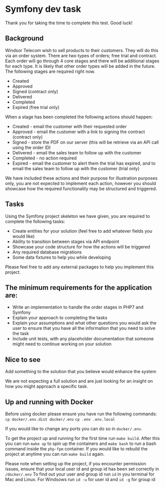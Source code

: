 # Symfony dev task

Thank you for taking the time to complete this test. Good luck!

## Background

Windsor Telecom wish to sell products to their customers. They will do this via an order system. There are two types of orders; free trial and contract. Each order will go
 through 4 core stages and there will be additional stages for each type. It is likely that other order types will be added in the future. The following stages are required right now.

- Created
- Approved
- Signed (contract only)
- Delivered
- Completed
- Expired (free trial only)

When a stage has been completed the following actions should happen:

- Created - email the customer with their requested order
- Approved - email the customer with a link to signing the contract (contract only)
- Signed - store the PDF on our server (this will be retrieve via an API call using the order ID)
- Delivered - email the sales team to follow up with the customer
- Completed - no action required
- Expired - email the customer to alert them the trial has expired, and to email the sales team to follow up with the customer (trial only)

We have included these actions and their purpose for illustration purposes only, you are not expected to implement each action, however you should showcase how the required functionality may be structured and triggered.

## Tasks

Using the Symfony project skeleton we have given, you are required to complete the following tasks:

- Create entities for your solution (feel free to add whatever fields you would like)
- Ability to transition between stages via API endpoint
- Showcase your code structure for how the actions will be triggered
- Any required database migrations
- Some data fixtures to help you while developing

Please feel free to add any external packages to help you implement this project.

## The minimum requirements for the application are:

- Write an implementation to handle the order stages in PHP7 and Symfony
- Explain your approach to completing the tasks
- Explain your assumptions and what other questions you would ask the user to ensure that you have all the information that you need to solve the task
- Include unit tests, with any placeholder documentation that someone might need to continue working on your solution

## Nice to see

Add something to the solution that you believe would enhance the system
 
We are not expecting a full solution and are just looking for an insight on how you might approach a specific task.

## Up and running with Docker

Before using docker please ensure you have run the following commands:
`cp docker/.env.dist docker/.env`
`cp .env .env.local`

If you would like to change any ports you can do so in `docker/.env`. 

To get the project up and running for the first time run `make build`.
After this you can run `make up` to spin up the containers and `make bash` to run a bash command inside the `php-fpm` container.
If you would like to rebuild the project at anytime you can run `make build` again. 

Please note when setting up the project, if you encounter permission issues, ensure that your local user id and group id has been set correctly in `/docker/.env`
To find out your user and group id run `id` in you terminal for Mac and Linux. For Windsows run `id -u` for user id and `id -g` for group id  
